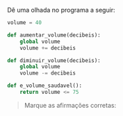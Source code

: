 Dê uma olhada no programa a seguir:

```python
volume = 40

def aumentar_volume(decibeis):
    global volume
    volume += decibeis

def diminuir_volume(decibeis):
    global volume
    volume -= decibeis

def e_volume_saudavel():
    return volume <= 75
```

> Marque as afirmações corretas:
